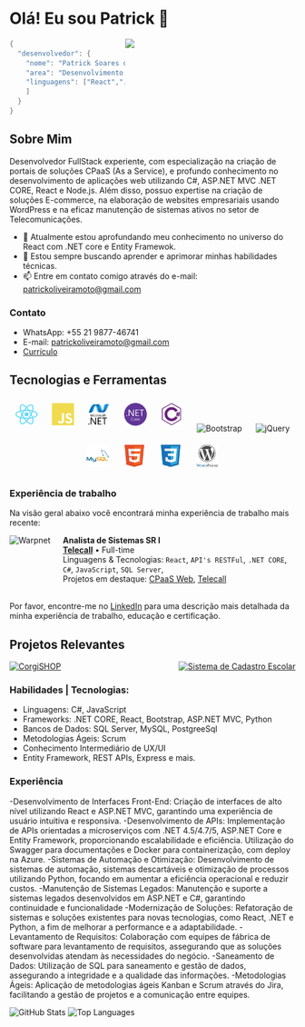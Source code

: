 # Olá! Eu sou Patrick 👋

<img align="right" width="300" src="https://i2.wp.com/allhtaccess.info/wp-content/uploads/2018/03/programming.gif?fit=1281%2C716&ssl=1" />

```kotlin
{
  "desenvolvedor": {
    "nome": "Patrick Soares de Oliveira",
    "area": "Desenvolvimento Web",
    "linguagens": ["React",".NET Core", "API's RESTful", "SQL Server"
    ]
  }
}
```

## Sobre Mim

Desenvolvedor FullStack experiente, com especialização na criação de portais de soluções CPaaS (As a Service), e profundo conhecimento no desenvolvimento de aplicações web utilizando C#, ASP.NET MVC .NET CORE, React e Node.js. Além disso, possuo expertise na criação de soluções E-commerce, na elaboração de websites empresariais usando WordPress e na eficaz manutenção de sistemas ativos no setor de Telecomunicações.

- 🔭 Atualmente estou aprofundando meu conhecimento  no universo do React com .NET core e Entity Framewok.
- 🌱 Estou sempre buscando aprender e aprimorar minhas habilidades técnicas.
- 📫 Entre em contato comigo através do e-mail: patrickoliveiramoto@gmail.com

### Contato

- WhatsApp: +55 21 9877-46741
- E-mail: patrickoliveiramoto@gmail.com
- [Currículo](https://www.linkedin.com/in/patricksoares-dev/overlay/1635542377050/single-media-viewer/?profileId=ACoAAC4XbN8B58oHFIOlXcMb01zUWuNnwLvJ9AQ)


## Tecnologias e Ferramentas

<p align="center">
  <img src="https://raw.githubusercontent.com/devicons/devicon/master/icons/react/react-original.svg" alt="React" height="40" style="margin: 10px">
  <img src="https://raw.githubusercontent.com/devicons/devicon/master/icons/javascript/javascript-plain.svg" alt="JavaScript" height="40" style="margin: 10px">
  <img src="https://github.com/devicons/devicon/blob/master/icons/dot-net/dot-net-original-wordmark.svg" alt=".NET" height="40" style="margin: 10px">
  <img src="https://github.com/devicons/devicon/blob/master/icons/dotnetcore/dotnetcore-original.svg" alt=".NET Core" height="40" style="margin: 10px">
  <img src="https://github.com/devicons/devicon/blob/master/icons/csharp/csharp-line.svg" alt="C#" height="40" style="margin: 10px">
  <img src="https://cdn.jsdelivr.net/gh/devicons/devicon/icons/bootstrap/bootstrap-original.svg" alt="Bootstrap" height="40" style="margin: 10px">
  <img src="https://cdn.jsdelivr.net/gh/devicons/devicon/icons/jquery/jquery-original.svg" alt="jQuery" height="40" style="margin: 10px">
  <img src="https://github.com/devicons/devicon/blob/master/icons/mysql/mysql-original-wordmark.svg" alt="MySQL" height="40" style="margin: 10px">
  <img src="https://raw.githubusercontent.com/devicons/devicon/master/icons/html5/html5-original.svg" alt="HTML5" height="40" style="margin: 10px">
  <img src="https://raw.githubusercontent.com/devicons/devicon/master/icons/css3/css3-original.svg" alt="CSS3" height="40" style="margin: 10px">
  <img src="https://github.com/devicons/devicon/blob/master/icons/wordpress/wordpress-original.svg" alt="WordPress" height="40" style="margin: 10px">
</p>

### Experiência de trabalho

Na visão geral abaixo você encontrará minha experiência de trabalho mais recente:

[<img align="left" height="94px" width="94px" alt="Warpnet" src="https://scontent-gru2-2.xx.fbcdn.net/v/t39.30808-6/311572978_791074635669867_6005158648507829339_n.png?_nc_cat=102&ccb=1-7&_nc_sid=5f2048&_nc_ohc=kqmZpAD3lG0AX__5bb_&_nc_ht=scontent-gru2-2.xx&oh=00_AfCCqpEFDAzbN_q3AZp7HPZvsMBuPhvlVKwDOEXo4cb2lA&oe=65624B6D"/>](https://telecall.com/)

**Analista de Sistemas SR I** \
[**Telecall**](https://telecall.com/) • Full-time \
Linguagens & Tecnologias: `React`, `API's RESTFul`, `.NET CORE`, `C#`, `JavaScript`, `SQL Server`,\
Projetos em destaque: [CPaaS Web](https://modavo.com.br/), [Telecall](https://telecall.com/) 
<br/>
<br/>

Por favor, encontre-me no [LinkedIn](https://www.linkedin.com/in/patricksoares-dev/) para uma descrição mais detalhada da minha experiência de trabalho, educação e certificação.

## Projetos Relevantes

<div style="display: flex; justify-content: space-between;">
  <a href="https://github.com/PatrickSoares-Dev/CorgiSHOP">
    <img src="https://github-readme-stats.vercel.app/api/pin/?username=PatrickSoares-Dev&repo=CorgiSHOP&theme=dark" alt="CorgiSHOP" width="48%">
  </a>
  <a href="https://github.com/PatrickSoares-Dev/SistemaDeCadastroEscolar">
    <img src="https://github-readme-stats.vercel.app/api/pin/?username=PatrickSoares-Dev&repo=SistemaDeCadastroEscolar&theme=dark" alt="Sistema de Cadastro Escolar" width="48%">
  </a>
</div>

### Habilidades | Tecnologias:

- Linguagens: C#, JavaScript
- Frameworks: .NET CORE, React, Bootstrap, ASP.NET MVC, Python
- Bancos de Dados: SQL Server, MySQL, PostgreeSql
- Metodologias Ágeis: Scrum
- Conhecimento Intermediário de UX/UI
- Entity Framework, REST APIs, Express e mais.

### Experiência

-Desenvolvimento de Interfaces Front-End: Criação de interfaces de alto nível utilizando React e ASP.NET MVC, garantindo uma experiência de usuário intuitiva e responsiva.
-Desenvolvimento de APIs: Implementação de APIs orientadas a microserviços com .NET 4.5/4.7/5, ASP.NET Core e Entity Framework, proporcionando escalabilidade e eficiência. Utilização do Swagger para documentações e Docker para containerização, com deploy na Azure.
-Sistemas de Automação e Otimização: Desenvolvimento de sistemas de automação, sistemas descartáveis e otimização de processos utilizando Python, focando em aumentar a eficiência operacional e reduzir custos.
-Manutenção de Sistemas Legados: Manutenção e suporte a sistemas legados desenvolvidos em ASP.NET e C#, garantindo continuidade e funcionalidade
-Modernização de Soluções: Refatoração de sistemas e soluções existentes para novas tecnologias, como React, .NET e Python, a fim de melhorar a performance e a adaptabilidade.
-Levantamento de Requisitos: Colaboração com equipes de fábrica de software para levantamento de requisitos, assegurando que as soluções desenvolvidas atendam às necessidades do negócio.
-Saneamento de Dados: Utilização de SQL para saneamento e gestão de dados, assegurando a integridade e a qualidade das informações.
-Metodologias Ágeis: Aplicação de metodologias ágeis Kanban e Scrum através do Jira, facilitando a gestão de projetos e a comunicação entre equipes.

![GitHub Stats](https://github-readme-stats.vercel.app/api?username=PatrickSoares-Dev&show_icons=true&theme=dark&include_all_commits=true&count_private=true)
![Top Languages](https://github-readme-stats.vercel.app/api/top-langs/?username=PatrickSoares-Dev&layout=compact&langs_count=7&theme=dark)
